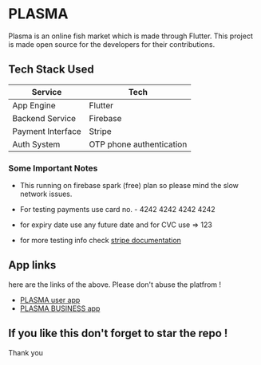 
# PLASMA

Plasma is an online fish market which is made through Flutter. This project is made open source for the developers for their contributions.



## Tech Stack Used

| Service             | Tech                                                                |
| ----------------- | ------------------------------------------------------------------ |
| App Engine | Flutter |
| Backend Service | Firebase |
| Payment Interface | Stripe  |
| Auth System | OTP phone authentication |


### Some Important Notes

- This running on firebase spark (free) plan so please mind the slow network issues.

- For testing payments use card no. - 4242 4242 4242 4242

- for expiry date use any future date and for CVC use => 123

- for more testing info check [stripe documentation](https://stripe.com/docs/testing)


## App links

here are the links of the above. Please don't abuse the platfrom !

- [PLASMA user app](https://drive.google.com/file/d/1JB41bcg040K0aS1FlHdzMtiUTeULtS0r/view?usp=share_link)
- [PLASMA BUSINESS app](https://drive.google.com/file/d/1cF_3FDd7c89lp_dTRNJjfgWALmbNZqSl/view?usp=share_link)





## If you like this don't forget to star the repo ! 
Thank you
